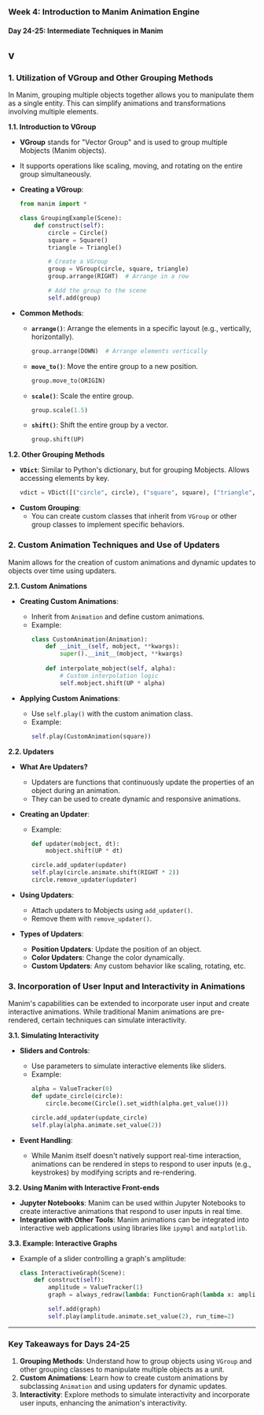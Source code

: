 ### Week 4: Introduction to Manim Animation Engine

#### Day 24-25: Intermediate Techniques in Manim

v
---

### 1. **Utilization of VGroup and Other Grouping Methods**

In Manim, grouping multiple objects together allows you to manipulate them as a single entity. 
This can simplify animations and transformations involving multiple elements.

**1.1. Introduction to VGroup**
- **VGroup** stands for "Vector Group" and is used to group multiple Mobjects (Manim objects).
- It supports operations like scaling, moving, and rotating on the entire group simultaneously.

- **Creating a VGroup**:
  ```python
  from manim import *

  class GroupingExample(Scene):
      def construct(self):
          circle = Circle()
          square = Square()
          triangle = Triangle()

          # Create a VGroup
          group = VGroup(circle, square, triangle)
          group.arrange(RIGHT)  # Arrange in a row

          # Add the group to the scene
          self.add(group)
  ```

- **Common Methods**:
  - **`arrange()`**: Arrange the elements in a specific layout (e.g., vertically, horizontally).
    ```python
    group.arrange(DOWN)  # Arrange elements vertically
    ```
  - **`move_to()`**: Move the entire group to a new position.
    ```python
    group.move_to(ORIGIN)
    ```
  - **`scale()`**: Scale the entire group.
    ```python
    group.scale(1.5)
    ```
  - **`shift()`**: Shift the entire group by a vector.
    ```python
    group.shift(UP)
    ```

**1.2. Other Grouping Methods**
- **`VDict`**: Similar to Python's dictionary, but for grouping Mobjects. Allows accessing elements by key.
  ```python
  vdict = VDict([("circle", circle), ("square", square), ("triangle", triangle)])
  ```
- **Custom Grouping**:
  - You can create custom classes that inherit from `VGroup` or other group classes to implement specific behaviors.

### 2. **Custom Animation Techniques and Use of Updaters**

Manim allows for the creation of custom animations and dynamic updates to objects over time using updaters.

**2.1. Custom Animations**
- **Creating Custom Animations**:
  - Inherit from `Animation` and define custom animations.
  - Example:
    ```python
    class CustomAnimation(Animation):
        def __init__(self, mobject, **kwargs):
            super().__init__(mobject, **kwargs)
        
        def interpolate_mobject(self, alpha):
            # Custom interpolation logic
            self.mobject.shift(UP * alpha)
    ```

- **Applying Custom Animations**:
  - Use `self.play()` with the custom animation class.
  - Example:
    ```python
    self.play(CustomAnimation(square))
    ```

**2.2. Updaters**
- **What Are Updaters?**
  - Updaters are functions that continuously update the properties of an object during an animation.
  - They can be used to create dynamic and responsive animations.

- **Creating an Updater**:
  - Example:
    ```python
    def updater(mobject, dt):
        mobject.shift(UP * dt)

    circle.add_updater(updater)
    self.play(circle.animate.shift(RIGHT * 2))
    circle.remove_updater(updater)
    ```

- **Using Updaters**:
  - Attach updaters to Mobjects using `add_updater()`.
  - Remove them with `remove_updater()`.

- **Types of Updaters**:
  - **Position Updaters**: Update the position of an object.
  - **Color Updaters**: Change the color dynamically.
  - **Custom Updaters**: Any custom behavior like scaling, rotating, etc.

### 3. **Incorporation of User Input and Interactivity in Animations**

Manim's capabilities can be extended to incorporate user input and create interactive animations.
While traditional Manim animations are pre-rendered, certain techniques can simulate interactivity.

**3.1. Simulating Interactivity**
- **Sliders and Controls**:
  - Use parameters to simulate interactive elements like sliders.
  - Example:
    ```python
    alpha = ValueTracker(0)
    def update_circle(circle):
        circle.become(Circle().set_width(alpha.get_value()))

    circle.add_updater(update_circle)
    self.play(alpha.animate.set_value(2))
    ```

- **Event Handling**:
  - While Manim itself doesn't natively support real-time interaction, 
  animations can be rendered in steps to respond to user inputs (e.g., keystrokes) by modifying scripts and re-rendering.

**3.2. Using Manim with Interactive Front-ends**
- **Jupyter Notebooks**: Manim can be used within Jupyter Notebooks to create interactive animations that respond to user inputs in real time.
- **Integration with Other Tools**: Manim animations can be integrated into interactive web applications using libraries like `ipympl` and `matplotlib`.

**3.3. Example: Interactive Graphs**
- Example of a slider controlling a graph's amplitude:
  ```python
  class InteractiveGraph(Scene):
      def construct(self):
          amplitude = ValueTracker(1)
          graph = always_redraw(lambda: FunctionGraph(lambda x: amplitude.get_value() * np.sin(x)))

          self.add(graph)
          self.play(amplitude.animate.set_value(2), run_time=2)
  ```

---

### **Key Takeaways for Days 24-25**

1. **Grouping Methods**: Understand how to group objects using `VGroup` and other grouping classes to manipulate multiple objects as a unit.
2. **Custom Animations**: Learn how to create custom animations by subclassing `Animation` and using updaters for dynamic updates.
3. **Interactivity**: Explore methods to simulate interactivity and incorporate user inputs, enhancing the animation's interactivity.

 
